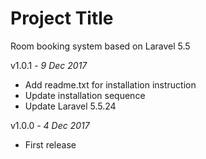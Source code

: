 # Project Title

Room booking system based on Laravel 5.5

v1.0.1 - *9 Dec 2017*
- Add readme.txt for installation instruction
- Update installation sequence
- Update Laravel 5.5.24

v1.0.0 - *4 Dec 2017*
- First release
